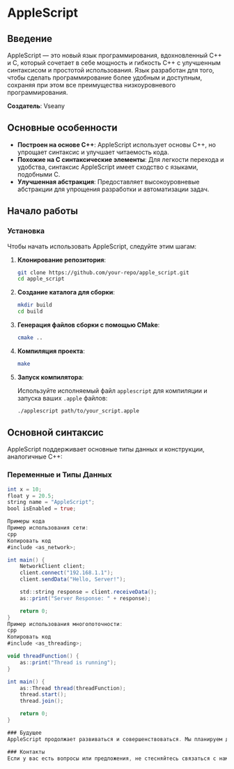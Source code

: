 # AppleScript

## Введение

AppleScript — это новый язык программирования, вдохновленный C++ и C, который сочетает в себе мощность и гибкость C++ с улучшенным синтаксисом и простотой использования. Язык разработан для того, чтобы сделать программирование более удобным и доступным, сохраняя при этом все преимущества низкоуровневого программирования.

**Создатель**: Vseany

## Основные особенности

- **Построен на основе C++**: AppleScript использует основы C++, но упрощает синтаксис и улучшает читаемость кода.
- **Похожие на C синтаксические элементы**: Для легкости перехода и удобства, синтаксис AppleScript имеет сходство с языками, подобными C.
- **Улучшенная абстракция**: Предоставляет высокоуровневые абстракции для упрощения разработки и автоматизации задач.

## Начало работы

### Установка

Чтобы начать использовать AppleScript, следуйте этим шагам:

1. **Клонирование репозитория**:

    ```bash
    git clone https://github.com/your-repo/apple_script.git
    cd apple_script
    ```

2. **Создание каталога для сборки**:

    ```bash
    mkdir build
    cd build
    ```

3. **Генерация файлов сборки с помощью CMake**:

    ```bash
    cmake ..
    ```

4. **Компиляция проекта**:

    ```bash
    make
    ```

5. **Запуск компилятора**:

    Используйте исполняемый файл `applescript` для компиляции и запуска ваших `.apple` файлов:

    ```bash
    ./applescript path/to/your_script.apple
    ```

## Основной синтаксис

AppleScript поддерживает основные типы данных и конструкции, аналогичные C++:

### Переменные и Типы Данных

```as
int x = 10;
float y = 20.5;
string name = "AppleScript";
bool isEnabled = true;

Примеры кода
Пример использования сети:
cpp
Копировать код
#include <as_network>;

int main() {
    NetworkClient client;
    client.connect("192.168.1.1");
    client.sendData("Hello, Server!");

    std::string response = client.receiveData();
    as::print("Server Response: " + response);

    return 0;
}
Пример использования многопоточности:
cpp
Копировать код
#include <as_threading>;

void threadFunction() {
    as::print("Thread is running");
}

int main() {
    as::Thread thread(threadFunction);
    thread.start();
    thread.join();

    return 0;
}

### Будущее
AppleScript продолжает развиваться и совершенствоваться. Мы планируем добавлять новые функции и улучшения, чтобы сделать язык еще более удобным и эффективным для разработчиков.

### Контакты
Если у вас есть вопросы или предложения, не стесняйтесь связаться с нами. Владелец проекта: Vseany. Мой аккаунт в Telegram - https://t.me/vseany
